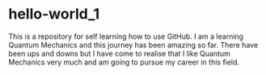 # hello-world_1
This is a repository for self learning how to use GitHub. I am a learning Quantum Mechanics and this journey has been amazing so far. There have been ups and downs 
but I have come to realise that I like Quantum Mechanics very much and am going to pursue my career in this field.
